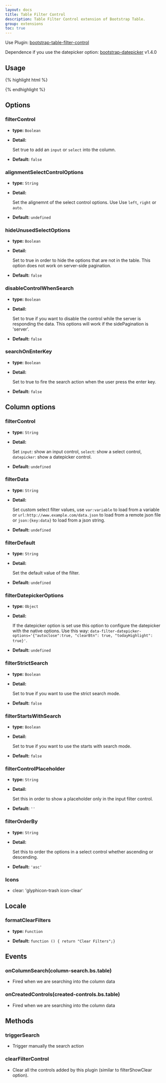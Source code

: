 ```yaml
---
layout: docs
title: Table Filter Control
description: Table Filter Control extension of Bootstrap Table.
group: extensions
toc: true
---
```


Use Plugin: [bootstrap-table-filter-control](https://github.com/wenzhixin/bootstrap-table/tree/master/src/extensions/filter-control)

Dependence if you use the datepicker option: [bootstrap-datepicker](https://github.com/eternicode/bootstrap-datepicker) v1.4.0

## Usage

{% highlight html %}
<link rel="stylesheet" type="text/css" href="extensions/filter-control/bootstrap-table-filter-control.css">
<script src="extensions/filter-control/bootstrap-table-filter-control.js"></script>
{% endhighlight %}

## Options

### filterControl

- **type:** `Boolean`

- **Detail:**

   Set true to add an `input` or `select` into the column.

- **Default:** `false`

### alignmentSelectControlOptions

- **type:** `String`

- **Detail:**

   Set the alignemnt of the select control options. Use Use `left`, `right` or `auto`.

- **Default:** `undefined`

### hideUnusedSelectOptions

- **type:** `Boolean`

- **Detail:**

   Set to true in order to hide the options that are not in the table. This option does not work on server-side pagination.

- **Default:** `false`

### disableControlWhenSearch

- **type:** `Boolean`

- **Detail:**

   Set to true if you want to disable the control while the server is responding the data. This options will work if the sidePagination is 'server'.

- **Default:** `false`

### searchOnEnterKey

- **type:** `Boolean`

- **Detail:**

   Set to true to fire the search action when the user press the enter key.

- **Default:** `false`

## Column options

### filterControl

- **type:** `String`

- **Detail:**

   Set `input`: show an input control, `select`: show a select control, `datepicker`: show a datepicker control.

- **Default:** `undefined`

### filterData

- **type:** `String`

- **Detail:**

   Set custom select filter values, use `var:variable` to load from a variable or `url:http://www.example.com/data.json` to load from a remote json file or `json:{key:data}` to load from a json string.

- **Default:** `undefined`

### filterDefault

- **type:** `String`

- **Detail:**

   Set the default value of the filter.

- **Default:** `undefined`

### filterDatepickerOptions
- **type:** `Object`

- **Detail:**

   If the datepicker option is set use this option to configure the datepicker with the native options. Use this way: `data-filter-datepicker-options='{"autoclose":true, "clearBtn": true, "todayHighlight": true}'`.

- **Default:** `undefined`

### filterStrictSearch
- **type:** `Boolean`

- **Detail:**

   Set to true if you want to use the strict search mode.

- **Default:** `false`

### filterStartsWithSearch
- **type:** `Boolean`

- **Detail:**

   Set to true if you want to use the starts with search mode.

- **Default:** `false`

### filterControlPlaceholder
- **type:** `String`

- **Detail:**

   Set this in order to show a placeholder only in the input filter control.

- **Default:** `''`

### filterOrderBy
- **type:** `String`

- **Detail:**

   Set this to order the options in a select control whether ascending or descending.

- **Default:** `'asc'`

### Icons
* clear: 'glyphicon-trash icon-clear'

## Locale

### formatClearFilters
- **type:** `Function`

- **Default:** `function () { return "Clear Filters";}`

## Events

### onColumnSearch(column-search.bs.table)

* Fired when we are searching into the column data

### onCreatedControls(created-controls.bs.table)

* Fired when we are searching into the column data

## Methods

### triggerSearch

* Trigger manually the search action

### clearFilterControl

* Clear all the controls added by this plugin (similar to filterShowClear option).
